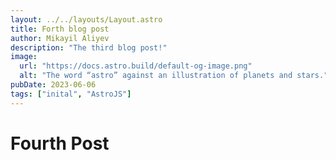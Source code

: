 ```yaml
---
layout: ../../layouts/Layout.astro
title: Forth blog post
author: Mikayil Aliyev
description: "The third blog post!"
image:
  url: "https://docs.astro.build/default-og-image.png"
  alt: "The word “astro” against an illustration of planets and stars."
pubDate: 2023-06-06
tags: ["inital", "AstroJS"]
---
```


# Fourth Post

